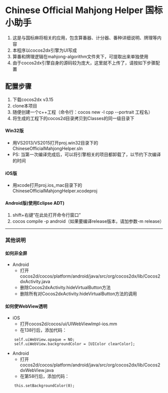 Chinese Official Mahjong Helper 国标小助手
=========
1. 这是与国标麻将相关的应用，包含算番器、计分器、番种详细说明、牌理等内容
1. 本程序以cocos2dx引擎为UI写成
2. 算番和牌理逻辑在mahjong-algorithm文件夹下，可提取出来单独使用
3. 由于cocos2dx引擎自身的源码较为庞大，这里就不上传了，请按如下步骤配置

## 配置步骤

1. 下载cocos2dx v3.15
2. clone本项目
3. 随便创建一个c++工程（命令行：cocos new -l cpp --portrait 工程名）
4. 将生成的工程下的cocos2d目录拷贝到Classes的同一级目录下

#### Win32版
- 用VS2013/VS2015打开proj.win32目录下的ChineseOfficialMahjongHelper.sln
- PS: 当第一次编译完成后，可以将引擎相关的项目都卸载了，以节约下次编译的时间

#### iOS版
- 用xcode打开proj.ios_mac目录下的ChineseOfficialMahjongHelper.xcodeproj

#### Android版(使用Eclipse ADT)
1. shift+右键“在此处打开命令行窗口”
2. cocos compile -p android（如果要编译release版本，请加参数-m release）

---

### 其他说明

#### 如何非全屏
- Android
  - 打开cocos2d/cocos/platform/android/java/src/org/cocos2dx/lib/Cocos2dxActivity.java
  - 删除Cocos2dxActivity.hideVirtualButton方法
  - 删除所有对Cocos2dxActivity.hideVirtualButton方法的调用

#### 如何使WebView透明
- iOS
  - 打开cocos2d/cocos/ui/UIWebViewImpl-ios.mm
  - 在138行后，添加代码：
```
    self.uiWebView.opaque = NO;
    self.uiWebView.backgroundColor = [UIColor clearColor];
```
- Android
  - 打开cocos2d/cocos/platform/android/java/src/org/cocos2dx/lib/Cocos2dxWebView.java
  - 在第58行后，添加代码：
```
    this.setBackgroundColor(0);
```
